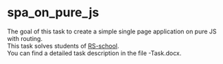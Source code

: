 # spa_on_pure_js

The goal of this task to create a simple single page application on pure JS with routing.
<br>
This task solves students of [RS-school](https://rs.school/).
<br>
You can find a detailed task description in the file -Task.docx.